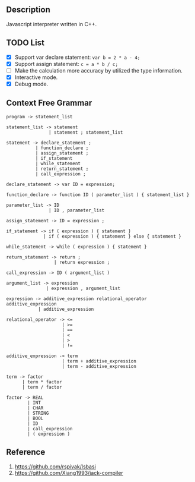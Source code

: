 ## Description
Javascript interpreter written in C++.

## TODO List
- [x] Support var declare statement: `var b = 2 * a - 4;`
- [x] Support assign statement: `c = a * b / c;`
- [ ] Make the calculation more accuracy by utilized the type information.
- [x] Interactive mode.
- [x] Debug mode.

## Context Free Grammar

```
program -> statement_list

statement_list -> statement
                | statement ; statement_list

statement -> declare_statement ;
           | function_declare ;
           | assign_statement ;
           | if_statement
           | while_statement
           | return_statement ;
           | call_expression ;

declare_statement -> var ID = expression;

function_declare -> function ID ( parameter_list ) { statement_list }

parameter_list -> ID
                | ID , parameter_list

assign_statement -> ID = expression ;

if_statement -> if ( expression ) { statement }
              | if ( expression ) { statement } else { statement }

while_statement -> while ( expression ) { statement }

return_statement -> return ; 
                  | return expression ;

call_expression -> ID ( argument_list )

argument_list -> expression
               | expression , argument_list

expression -> additive_expression relational_operator additive_expression
            | additive_expression

relational_operator -> <=
                     | >=
                     | ==
                     | <
                     | >
                     | !=

additive_expression -> term 
                     | term + additive_expression
                     | term - additive_expression

term -> factor
      | term * factor
      | term / factor

factor -> REAL
        | INT
        | CHAR
        | STRING
        | BOOL
        | ID
        | call_expression
        | ( expression )

```

## Reference
1. https://github.com/rspivak/lsbasi
2. https://github.com/Xiang1993/jack-compiler